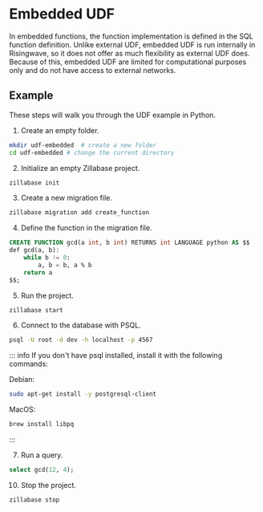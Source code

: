 
# Embedded UDF

In embedded functions, the function implementation is defined in the SQL function definition. Unlike external UDF, embedded UDF is run internally in Risingwave, so it does not offer as much flexibility as external UDF does. Because of this, embedded UDF are limited for computational purposes only and do not have access to external networks.

## Example

These steps will walk you through the UDF example in Python.

1. Create an empty folder.

```sh
mkdir udf-embedded  # create a new folder
cd udf-embedded # change the current directory
```

2. Initialize an empty Zillabase project.

```sh
zillabase init
```

3. Create a new migration file.

```sh
zillabase migration add create_function
```

4. Define the function in the migration file.

```sql
CREATE FUNCTION gcd(a int, b int) RETURNS int LANGUAGE python AS $$
def gcd(a, b):
    while b != 0:
        a, b = b, a % b
    return a
$$;
```

5. Run the project.

```sh
zillabase start
```

6. Connect to the database with PSQL.

```sh
psql -U root -d dev -h localhost -p 4567
```

::: info
If you don't have psql installed, install it with the following commands:

Debian:

```sh
sudo apt-get install -y postgresql-client
```

MacOS:

```sh
brew install libpq
```

:::

7. Run a query.

```sql
select gcd(12, 4);
```

10. Stop the project.

```sh
zillabase stop
```
